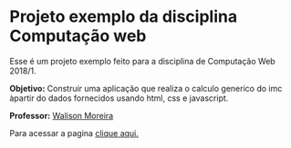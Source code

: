 # Projeto exemplo da disciplina Computação web

Esse é um projeto exemplo feito para a disciplina de Computação Web 2018/1.   

**Objetivo:** Construir uma aplicação que realiza o calculo generico do imc àpartir do dados fornecidos usando html, css e javascript.

**Professor:** [Walison Moreira](https://github.com/walisonmoreira)

Para acessar a pagina [clique aqui.](https://antoni-s.github.io/exemplo-IMC/) 
